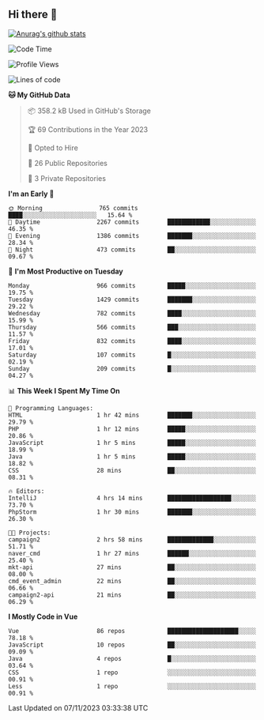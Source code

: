 ## Hi there 👋

[![Anurag's github stats](https://github-readme-stats.vercel.app/api?username=Songwonseok)](https://github.com/anuraghazra/github-readme-stats)



<!--START_SECTION:waka-->
![Code Time](http://img.shields.io/badge/Code%20Time-2%2C527%20hrs%2048%20mins-blue)

![Profile Views](http://img.shields.io/badge/Profile%20Views-0-blue)

![Lines of code](https://img.shields.io/badge/From%20Hello%20World%20I%27ve%20Written-34.8%20million%20lines%20of%20code-blue)

**🐱 My GitHub Data** 

> 📦 358.2 kB Used in GitHub's Storage 
 > 
> 🏆 69 Contributions in the Year 2023
 > 
> 💼 Opted to Hire
 > 
> 📜 26 Public Repositories 
 > 
> 🔑 3 Private Repositories 
 > 
**I'm an Early 🐤** 

```text
🌞 Morning                765 commits         ████░░░░░░░░░░░░░░░░░░░░░   15.64 % 
🌆 Daytime                2267 commits        ████████████░░░░░░░░░░░░░   46.35 % 
🌃 Evening                1386 commits        ███████░░░░░░░░░░░░░░░░░░   28.34 % 
🌙 Night                  473 commits         ██░░░░░░░░░░░░░░░░░░░░░░░   09.67 % 
```
📅 **I'm Most Productive on Tuesday** 

```text
Monday                   966 commits         █████░░░░░░░░░░░░░░░░░░░░   19.75 % 
Tuesday                  1429 commits        ███████░░░░░░░░░░░░░░░░░░   29.22 % 
Wednesday                782 commits         ████░░░░░░░░░░░░░░░░░░░░░   15.99 % 
Thursday                 566 commits         ███░░░░░░░░░░░░░░░░░░░░░░   11.57 % 
Friday                   832 commits         ████░░░░░░░░░░░░░░░░░░░░░   17.01 % 
Saturday                 107 commits         █░░░░░░░░░░░░░░░░░░░░░░░░   02.19 % 
Sunday                   209 commits         █░░░░░░░░░░░░░░░░░░░░░░░░   04.27 % 
```


📊 **This Week I Spent My Time On** 

```text
💬 Programming Languages: 
HTML                     1 hr 42 mins        ███████░░░░░░░░░░░░░░░░░░   29.79 % 
PHP                      1 hr 12 mins        █████░░░░░░░░░░░░░░░░░░░░   20.86 % 
JavaScript               1 hr 5 mins         █████░░░░░░░░░░░░░░░░░░░░   18.99 % 
Java                     1 hr 5 mins         █████░░░░░░░░░░░░░░░░░░░░   18.82 % 
CSS                      28 mins             ██░░░░░░░░░░░░░░░░░░░░░░░   08.31 % 

🔥 Editors: 
IntelliJ                 4 hrs 14 mins       ██████████████████░░░░░░░   73.70 % 
PhpStorm                 1 hr 30 mins        ███████░░░░░░░░░░░░░░░░░░   26.30 % 

🐱‍💻 Projects: 
campaign2                2 hrs 58 mins       █████████████░░░░░░░░░░░░   51.71 % 
naver_cmd                1 hr 27 mins        ██████░░░░░░░░░░░░░░░░░░░   25.40 % 
mkt-api                  27 mins             ██░░░░░░░░░░░░░░░░░░░░░░░   08.00 % 
cmd_event_admin          22 mins             ██░░░░░░░░░░░░░░░░░░░░░░░   06.66 % 
campaign2-api            21 mins             ██░░░░░░░░░░░░░░░░░░░░░░░   06.29 % 
```

**I Mostly Code in Vue** 

```text
Vue                      86 repos            ████████████████████░░░░░   78.18 % 
JavaScript               10 repos            ██░░░░░░░░░░░░░░░░░░░░░░░   09.09 % 
Java                     4 repos             █░░░░░░░░░░░░░░░░░░░░░░░░   03.64 % 
CSS                      1 repo              ░░░░░░░░░░░░░░░░░░░░░░░░░   00.91 % 
Less                     1 repo              ░░░░░░░░░░░░░░░░░░░░░░░░░   00.91 % 
```




 Last Updated on 07/11/2023 03:33:38 UTC
<!--END_SECTION:waka-->
